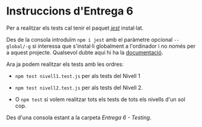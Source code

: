 # Instruccions d'Entrega 6

Per a realitzar els tests cal tenir el paquet [_jest_](https://jestjs.io/) instal·lat.

Des de la consola introduïm `npm i jest` amb el paràmetre opcional `--global/-g` si interessa que s'instal·li globalment a l'ordinador i no només per a aquest projecte. 
Qualsevol dubte aquí hi ha la [documentació](https://jestjs.io/docs/getting-started).

Ara ja podem realitzar els tests amb les ordres:

- `npm test nivell1.test.js` per als tests del Nivell 1

- `npm test nivell2.test.js` per als tests del Nivell 2.

- O `npm test` si volem realitzar tots els tests de tots els nivells d'un sol cop.

Des d'una consola estant a la carpeta _Entrega 6 - Testing_.